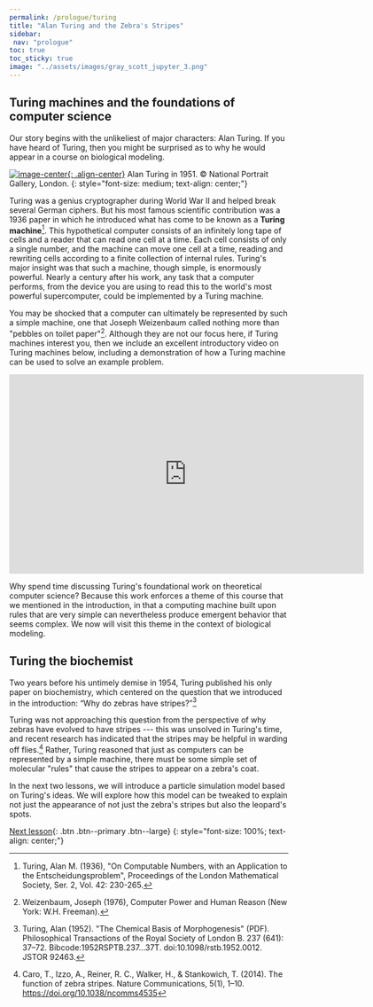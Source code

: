 ```yaml
---
permalink: /prologue/turing
title: "Alan Turing and the Zebra's Stripes"
sidebar:
 nav: "prologue"
toc: true
toc_sticky: true
image: "../assets/images/gray_scott_jupyter_3.png"
---
```


## Turing machines and the foundations of computer science

Our story begins with the unlikeliest of major characters: Alan Turing. If you have heard of Turing, then you might be surprised as to why he would appear in a course on biological modeling.

[![image-center](../assets/images/600px/alan_turing_npg_cc.png){: .align-center}]()
Alan Turing in 1951. © National Portrait Gallery, London.
{: style="font-size: medium; text-align: center;"}

Turing was a genius cryptographer during World War II and helped break several German ciphers. But his most famous scientific contribution was a 1936 paper in which he introduced what has come to be known as a **Turing machine**[^numbers]. This hypothetical computer consists of an infinitely long tape of cells and a reader that can read one cell at a time. Each cell consists of only a single number, and the machine can move one cell at a time, reading and rewriting cells according to a finite collection of internal rules. Turing's major insight was that such a machine, though simple, is enormously powerful. Nearly a century after his work, any task that a computer performs, from the device you are using to read this to the world's most powerful supercomputer, could be implemented by a Turing machine.

You may be shocked that a computer can ultimately be represented by such a simple machine, one that Joseph Weizenbaum called nothing more than "pebbles on toilet paper"[^weizenbaum]. Although they are not our focus here, if Turing machines interest you, then we include an excellent introductory video on Turing machines below, including a demonstration of how a Turing machine can be used to solve an example problem.

<iframe width="640" height="360" src="https://www.youtube-nocookie.com/embed/PLVCscCY4xI" frameborder="0" allowfullscreen></iframe>

Why spend time discussing Turing's foundational work on theoretical computer science?  Because this work enforces a theme of this course that we mentioned in the introduction, in that a computing machine built upon rules that are very simple can nevertheless produce emergent behavior that seems complex. We now will visit this theme in the context of biological modeling.

## Turing the biochemist

Two years before his untimely demise in 1954, Turing published his only paper on biochemistry, which centered on the question that we introduced in the introduction: “Why do zebras have stripes?”[^morphogenesis]

Turing was not approaching this question from the perspective of why zebras have evolved to have stripes --- this was unsolved in Turing's time, and recent research has indicated that the stripes may be helpful in warding off flies.[^zebra] Rather, Turing reasoned that just as computers can be represented by a simple machine, there must be some simple set of molecular "rules" that cause the stripes to appear on a zebra's coat.

In the next two lessons, we will introduce a particle simulation model based on Turing's ideas. We will explore how this model can be tweaked to explain not just the appearance of not just the zebra's stripes but also the leopard's spots.

[Next lesson](random-walk){: .btn .btn--primary .btn--large}
{: style="font-size: 100%; text-align: center;"}

[^numbers]: Turing, Alan M. (1936), "On Computable Numbers, with an Application to the Entscheidungsproblem", Proceedings of the London Mathematical Society, Ser. 2, Vol. 42: 230-265.

[^weizenbaum]: Weizenbaum, Joseph (1976), Computer Power and Human Reason (New York: W.H. Freeman).

[^morphogenesis]: Turing, Alan (1952). "The Chemical Basis of Morphogenesis" (PDF). Philosophical Transactions of the Royal Society of London B. 237 (641): 37–72. Bibcode:1952RSPTB.237...37T. doi:10.1098/rstb.1952.0012. JSTOR 92463.

[^zebra]: Caro, T., Izzo, A., Reiner, R. C., Walker, H., & Stankowich, T. (2014). The function of zebra stripes. Nature Communications, 5(1), 1–10. https://doi.org/10.1038/ncomms4535
